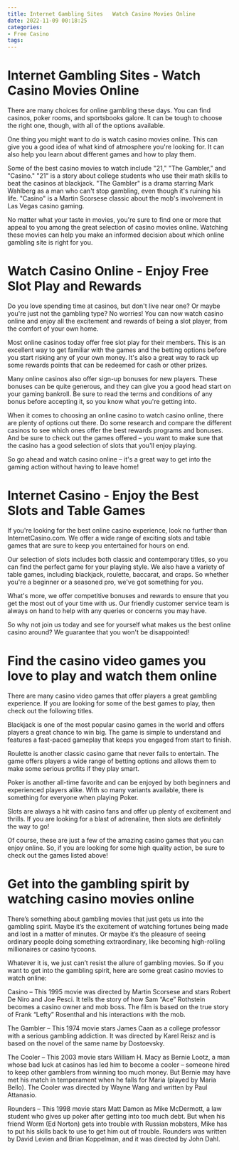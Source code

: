 ```yaml
---
title: Internet Gambling Sites   Watch Casino Movies Online
date: 2022-11-09 00:18:25
categories:
- Free Casino
tags:
---
```



#  Internet Gambling Sites - Watch Casino Movies Online

There are many choices for online gambling these days.  You can find casinos, poker rooms, and sportsbooks galore. It can be tough to choose the right one, though, with all of the options available.

One thing you might want to do is watch casino movies online. This can give you a good idea of what kind of atmosphere you're looking for. It can also help you learn about different games and how to play them.

Some of the best casino movies to watch include "21," "The Gambler," and "Casino." "21" is a story about college students who use their math skills to beat the casinos at blackjack. "The Gambler" is a drama starring Mark Wahlberg as a man who can't stop gambling, even though it's ruining his life. "Casino" is a Martin Scorsese classic about the mob's involvement in Las Vegas casino gaming.

No matter what your taste in movies, you're sure to find one or more that appeal to you among the great selection of casino movies online. Watching these movies can help you make an informed decision about which online gambling site is right for you.

#  Watch Casino Online - Enjoy Free Slot Play and Rewards 

Do you love spending time at casinos, but don't live near one? Or maybe you're just not the gambling type? No worries! You can now watch casino online and enjoy all the excitement and rewards of being a slot player, from the comfort of your own home.

Most online casinos today offer free slot play for their members. This is an excellent way to get familiar with the games and the betting options before you start risking any of your own money. It's also a great way to rack up some rewards points that can be redeemed for cash or other prizes.

Many online casinos also offer sign-up bonuses for new players. These bonuses can be quite generous, and they can give you a good head start on your gaming bankroll. Be sure to read the terms and conditions of any bonus before accepting it, so you know what you're getting into.

When it comes to choosing an online casino to watch casino online, there are plenty of options out there. Do some research and compare the different casinos to see which ones offer the best rewards programs and bonuses. And be sure to check out the games offered – you want to make sure that the casino has a good selection of slots that you'll enjoy playing.

So go ahead and watch casino online – it's a great way to get into the gaming action without having to leave home!

#  Internet Casino - Enjoy the Best Slots and Table Games 

If you're looking for the best online casino experience, look no further than InternetCasino.com. We offer a wide range of exciting slots and table games that are sure to keep you entertained for hours on end.

Our selection of slots includes both classic and contemporary titles, so you can find the perfect game for your playing style. We also have a variety of table games, including blackjack, roulette, baccarat, and craps. So whether you're a beginner or a seasoned pro, we've got something for you.

What's more, we offer competitive bonuses and rewards to ensure that you get the most out of your time with us. Our friendly customer service team is always on hand to help with any queries or concerns you may have.

So why not join us today and see for yourself what makes us the best online casino around? We guarantee that you won't be disappointed!

#  Find the casino video games you love to play and watch them online 

There are many casino video games that offer players a great gambling experience. If you are looking for some of the best games to play, then check out the following titles.

Blackjack is one of the most popular casino games in the world and offers players a great chance to win big. The game is simple to understand and features a fast-paced gameplay that keeps you engaged from start to finish.

Roulette is another classic casino game that never fails to entertain. The game offers players a wide range of betting options and allows them to make some serious profits if they play smart.

Poker is another all-time favorite and can be enjoyed by both beginners and experienced players alike. With so many variants available, there is something for everyone when playing Poker.

Slots are always a hit with casino fans and offer up plenty of excitement and thrills. If you are looking for a blast of adrenaline, then slots are definitely the way to go!

Of course, these are just a few of the amazing casino games that you can enjoy online. So, if you are looking for some high quality action, be sure to check out the games listed above!

#  Get into the gambling spirit by watching casino movies online

There’s something about gambling movies that just gets us into the gambling spirit. Maybe it’s the excitement of watching fortunes being made and lost in a matter of minutes. Or maybe it’s the pleasure of seeing ordinary people doing something extraordinary, like becoming high-rolling millionaires or casino tycoons.

Whatever it is, we just can’t resist the allure of gambling movies. So if you want to get into the gambling spirit, here are some great casino movies to watch online:

Casino – This 1995 movie was directed by Martin Scorsese and stars Robert De Niro and Joe Pesci. It tells the story of how Sam “Ace” Rothstein becomes a casino owner and mob boss. The film is based on the true story of Frank “Lefty” Rosenthal and his interactions with the mob.

The Gambler – This 1974 movie stars James Caan as a college professor with a serious gambling addiction. It was directed by Karel Reisz and is based on the novel of the same name by Dostoevsky.

The Cooler – This 2003 movie stars William H. Macy as Bernie Lootz, a man whose bad luck at casinos has led him to become a cooler – someone hired to keep other gamblers from winning too much money. But Bernie may have met his match in temperament when he falls for Maria (played by Maria Bello). The Cooler was directed by Wayne Wang and written by Paul Attanasio.

Rounders – This 1998 movie stars Matt Damon as Mike McDermott, a law student who gives up poker after getting into too much debt. But when his friend Worm (Ed Norton) gets into trouble with Russian mobsters, Mike has to put his skills back to use to get him out of trouble. Rounders was written by David Levien and Brian Koppelman, and it was directed by John Dahl.